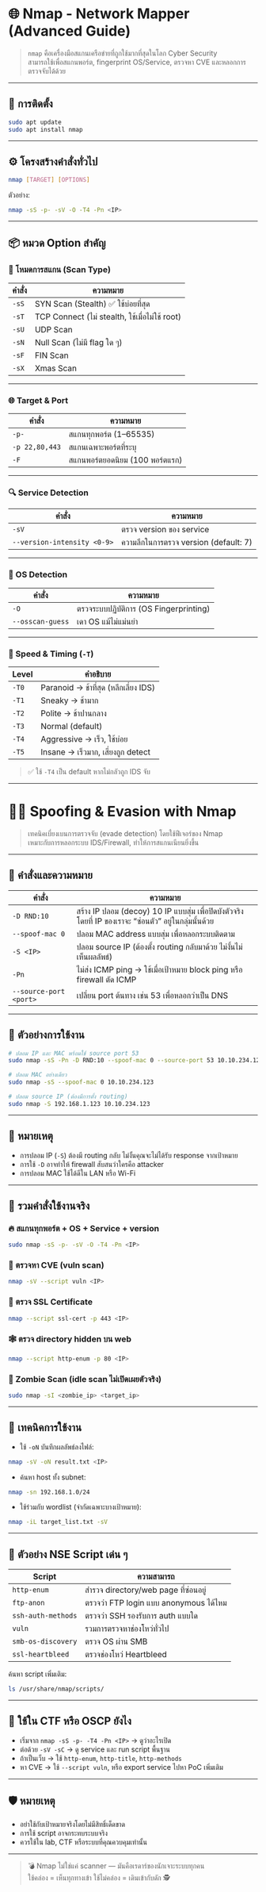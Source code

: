# 🌐 Nmap - Network Mapper (Advanced Guide)

> `nmap` คือเครื่องมือสแกนเครือข่ายที่ถูกใช้มากที่สุดในโลก Cyber Security  
> สามารถใช้เพื่อสแกนพอร์ต, fingerprint OS/Service, ตรวจหา CVE และหลอกการตรวจจับได้ด้วย

---

## 🧰 การติดตั้ง

```bash
sudo apt update
sudo apt install nmap
```

---

## ⚙️ โครงสร้างคำสั่งทั่วไป

```bash
nmap [TARGET] [OPTIONS]
```

ตัวอย่าง:
```bash
nmap -sS -p- -sV -O -T4 -Pn <IP>
```

---

## 📦 หมวด Option สำคัญ

### 🧪 โหมดการสแกน (Scan Type)

| คำสั่ง | ความหมาย |
|--------|----------|
| `-sS` | SYN Scan (Stealth) ✅ ใช้บ่อยที่สุด |
| `-sT` | TCP Connect (ไม่ stealth, ใช้เมื่อไม่ใช้ root) |
| `-sU` | UDP Scan |
| `-sN` | Null Scan (ไม่มี flag ใด ๆ) |
| `-sF` | FIN Scan |
| `-sX` | Xmas Scan |

---

### 🌐 Target & Port

| คำสั่ง | ความหมาย |
|--------|----------|
| `-p-` | สแกนทุกพอร์ต (1–65535) |
| `-p 22,80,443` | สแกนเฉพาะพอร์ตที่ระบุ |
| `-F` | สแกนพอร์ตยอดนิยม (100 พอร์ตแรก) |

---

### 🔍 Service Detection

| คำสั่ง | ความหมาย |
|--------|----------|
| `-sV` | ตรวจ version ของ service |
| `--version-intensity <0-9>` | ความลึกในการตรวจ version (default: 7) |

---

### 🧠 OS Detection

| คำสั่ง | ความหมาย |
|--------|----------|
| `-O` | ตรวจระบบปฏิบัติการ (OS Fingerprinting) |
| `--osscan-guess` | เดา OS แม้ไม่แม่นยำ |

---

### 🚀 Speed & Timing (`-T`)

| Level | คำอธิบาย |
|-------|-----------|
| `-T0` | Paranoid → ช้าที่สุด (หลีกเลี่ยง IDS) |
| `-T1` | Sneaky → ช้ามาก |
| `-T2` | Polite → ช้าปานกลาง |
| `-T3` | Normal (default) |
| `-T4` | Aggressive → เร็ว, ใช้บ่อย |
| `-T5` | Insane → เร็วมาก, เสี่ยงถูก detect |

> ✅ ใช้ `-T4` เป็น default หากไม่กลัวถูก IDS จับ

---

# 🕵️‍♂️ Spoofing & Evasion with Nmap

> เทคนิคเบี่ยงเบนการตรวจจับ (evade detection) โดยใช้ฟีเจอร์ของ Nmap  
> เหมาะกับการหลอกระบบ IDS/Firewall, ทำให้การสแกนเนียนยิ่งขึ้น

---

## 📌 คำสั่งและความหมาย

| คำสั่ง | ความหมาย |
|--------|-----------|
| `-D RND:10` | สร้าง IP ปลอม (decoy) 10 IP แบบสุ่ม เพื่อปิดบังตัวจริง โดยที่ IP ของเราจะ “ซ่อนตัว” อยู่ในกลุ่มนั้นด้วย |
| `--spoof-mac 0` | ปลอม MAC address แบบสุ่ม เพื่อหลอกระบบติดตาม |
| `-S <IP>` | ปลอม source IP (ต้องตั้ง routing กลับมาด้วย ไม่งั้นไม่เห็นผลลัพธ์) |
| `-Pn` | ไม่ส่ง ICMP ping → ใช้เมื่อเป้าหมาย block ping หรือ firewall ตัด ICMP |
| `--source-port <port>` | เปลี่ยน port ต้นทาง เช่น 53 เพื่อหลอกว่าเป็น DNS |

---

## 🧪 ตัวอย่างการใช้งาน

```bash
# ปลอม IP และ MAC พร้อมใช้ source port 53
sudo nmap -sS -Pn -D RND:10 --spoof-mac 0 --source-port 53 10.10.234.123

# ปลอม MAC อย่างเดียว
sudo nmap -sS --spoof-mac 0 10.10.234.123

# ปลอม source IP (ต้องมีการตั้ง routing)
sudo nmap -S 192.168.1.123 10.10.234.123
```

---

## 🚨 หมายเหตุ

- การปลอม IP (`-S`) ต้องมี routing กลับ ไม่งั้นคุณจะไม่ได้รับ response จากเป้าหมาย
- การใช้ `-D` อาจทำให้ firewall สับสนว่าใครคือ attacker
- การปลอม MAC ใช้ได้ดีใน LAN หรือ Wi-Fi

---

## 🧨 รวมคำสั่งใช้งานจริง

### 🔥 สแกนทุกพอร์ต + OS + Service + version

```bash
sudo nmap -sS -p- -sV -O -T4 -Pn <IP>
```

### 🧪 ตรวจหา CVE (vuln scan)

```bash
nmap -sV --script vuln <IP>
```

### 🔐 ตรวจ SSL Certificate

```bash
nmap --script ssl-cert -p 443 <IP>
```

### 🕸️ ตรวจ directory hidden บน web

```bash
nmap --script http-enum -p 80 <IP>
```

### 🧟 Zombie Scan (idle scan ไม่เปิดเผยตัวจริง)

```bash
sudo nmap -sI <zombie_ip> <target_ip>
```

---

## 🧰 เทคนิคการใช้งาน

- ใช้ `-oN` บันทึกผลลัพธ์ลงไฟล์:
```bash
nmap -sV -oN result.txt <IP>
```

- ค้นหา host ทั้ง subnet:
```bash
nmap -sn 192.168.1.0/24
```

- ใช้ร่วมกับ wordlist (จำกัดเฉพาะบางเป้าหมาย):
```bash
nmap -iL target_list.txt -sV
```

---

## 📂 ตัวอย่าง NSE Script เด่น ๆ

| Script | ความสามารถ |
|--------|-------------|
| `http-enum` | สำรวจ directory/web page ที่ซ่อนอยู่ |
| `ftp-anon` | ตรวจว่า FTP login แบบ anonymous ได้ไหม |
| `ssh-auth-methods` | ตรวจว่า SSH รองรับการ auth แบบใด |
| `vuln` | รวมการตรวจหาช่องโหว่ทั่วไป |
| `smb-os-discovery` | ตรวจ OS ผ่าน SMB |
| `ssl-heartbleed` | ตรวจช่องโหว่ Heartbleed |

ค้นหา script เพิ่มเติม:

```bash
ls /usr/share/nmap/scripts/
```

---

## 🧠 ใช้ใน CTF หรือ OSCP ยังไง

- เริ่มจาก `nmap -sS -p- -T4 -Pn <IP>` → ดูว่าอะไรเปิด
- ต่อด้วย `-sV -sC` → ดู service และ run script พื้นฐาน
- ถ้าเป็นเว็บ → ใช้ `http-enum`, `http-title`, `http-methods`
- หา CVE → ใช้ `--script vuln`, หรือ export service ไปหา PoC เพิ่มเติม

---

## 🛡️ หมายเหตุ

- อย่าใช้กับเป้าหมายจริงโดยไม่มีสิทธิ์เด็ดขาด
- การใช้ script อาจกระทบระบบจริง
- ควรใช้ใน lab, CTF หรือระบบที่คุณควบคุมเท่านั้น

---

> 💣 Nmap ไม่ใช่แค่ scanner — มันคือเรดาร์ของนักเจาะระบบทุกคน  
> ใช้คล่อง = เห็นทุกทางเข้า ใช้ไม่คล่อง = เดินเข้ากับดัก 🕵️
